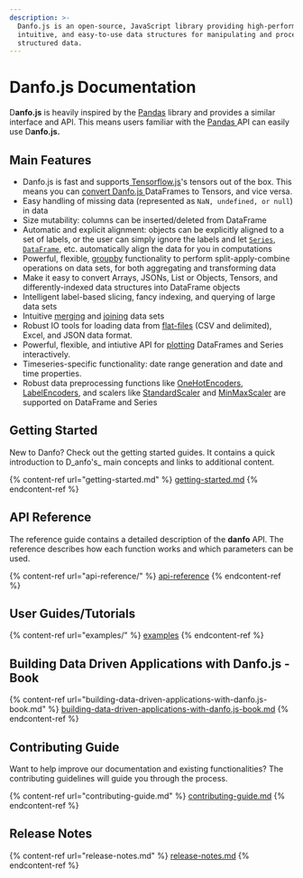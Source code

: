 ```yaml
---
description: >-
  Danfo.js is an open-source, JavaScript library providing high-performance,
  intuitive, and easy-to-use data structures for manipulating and processing
  structured data.
---
```


# Danfo.js Documentation

D**anfo.js** is heavily inspired by the [Pandas](https://pandas.pydata.org/pandas-docs/stable/index.html) library and provides a similar interface and API. This means users familiar with the [Pandas ](https://pandas.pydata.org/pandas-docs/stable/index.html)API can easily use D**anfo.js.**

## Main Features

* Danfo.js is fast and supports[ Tensorflow.js](https://js.tensorflow.org)'s tensors out of the box. This means you can [convert Danfo.js ](api-reference/dataframe/)DataFrames to Tensors, and vice versa.
* Easy handling of missing data (represented as `NaN, undefined, or null`) in data
* Size mutability: columns can be inserted/deleted from DataFrame
* Automatic and explicit alignment: objects can be explicitly aligned to a set of labels, or the user can simply ignore the labels and let [`Series`](api-reference/series/), [`DataFrame`](api-reference/dataframe/), etc. automatically align the data for you in computations
* Powerful, flexible, [groupby](api-reference/groupby/) functionality to perform split-apply-combine operations on data sets, for both aggregating and transforming data
* Make it easy to convert Arrays, JSONs, List or Objects, Tensors, and differently-indexed data structures into DataFrame objects
* Intelligent label-based slicing, fancy indexing, and querying of large data sets
* Intuitive [merging](api-reference/general-functions/danfo.merge.md) and [joining](api-reference/general-functions/danfo.concat.md) data sets
* Robust IO tools for loading data from [flat-files](api-reference/input-output/danfo.read\_csv.md) (CSV and delimited), Excel, and JSON data format.
* Powerful, flexible, and intiutive API for [plotting](https://app.gitbook.com/@jsdata/s/danfojs/\~/drafts/-MESZnq3\_VBU0EW71MxS/api-reference/plotting) DataFrames and Series interactively.
* Timeseries-specific functionality: date range generation and date and time properties.
* Robust data preprocessing functions like [OneHotEncoders](api-reference/general-functions/danfo.onehotencoder.md), [LabelEncoders](api-reference/general-functions/danfo.labelencoder.md), and scalers like [StandardScaler](api-reference/general-functions/danfo.standardscaler.md) and [MinMaxScaler](api-reference/general-functions/danfo.minmaxscaler.md) are supported on DataFrame and Series

## Getting Started

New to Danfo? Check out the getting started guides. It contains a quick introduction to D\_anfo's\_ main concepts and links to additional content.

{% content-ref url="getting-started.md" %}
[getting-started.md](getting-started.md)
{% endcontent-ref %}

## **API Reference**

The reference guide contains a detailed description of the **danfo** API. The reference describes how each function works and which parameters can be used.

{% content-ref url="api-reference/" %}
[api-reference](api-reference/)
{% endcontent-ref %}

## User Guides/Tutorials

{% content-ref url="examples/" %}
[examples](examples/)
{% endcontent-ref %}

## Building Data Driven Applications with Danfo.js - Book

{% content-ref url="building-data-driven-applications-with-danfo.js-book.md" %}
[building-data-driven-applications-with-danfo.js-book.md](building-data-driven-applications-with-danfo.js-book.md)
{% endcontent-ref %}

## Contributing Guide

Want to help improve our documentation and existing functionalities? The contributing guidelines will guide you through the process.

{% content-ref url="contributing-guide.md" %}
[contributing-guide.md](contributing-guide.md)
{% endcontent-ref %}

## Release Notes

{% content-ref url="release-notes.md" %}
[release-notes.md](release-notes.md)
{% endcontent-ref %}
